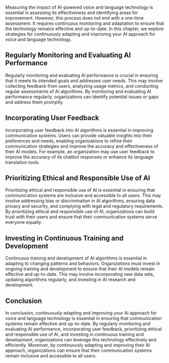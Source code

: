 

Measuring the impact of AI-powered voice and language technology is essential in assessing its effectiveness and identifying areas for improvement. However, this process does not end with a one-time assessment. It requires continuous monitoring and adaptation to ensure that the technology remains effective and up-to-date. In this chapter, we explore strategies for continuously adapting and improving your AI approach for voice and language technology.

Regularly Monitoring and Evaluating AI Performance
--------------------------------------------------

Regularly monitoring and evaluating AI performance is crucial in ensuring that it meets its intended goals and addresses user needs. This may involve collecting feedback from users, analyzing usage metrics, and conducting regular assessments of AI algorithms. By monitoring and evaluating AI performance regularly, organizations can identify potential issues or gaps and address them promptly.

Incorporating User Feedback
---------------------------

Incorporating user feedback into AI algorithms is essential in improving communication systems. Users can provide valuable insights into their preferences and needs, enabling organizations to refine their communication strategies and improve the accuracy and effectiveness of their AI models. For example, an organization may use user feedback to improve the accuracy of its chatbot responses or enhance its language translation tools.

Prioritizing Ethical and Responsible Use of AI
----------------------------------------------

Prioritizing ethical and responsible use of AI is essential in ensuring that communication systems are inclusive and accessible to all users. This may involve addressing bias or discrimination in AI algorithms, ensuring data privacy and security, and complying with legal and regulatory requirements. By prioritizing ethical and responsible use of AI, organizations can build trust with their users and ensure that their communication systems serve everyone equally.

Investing in Continuous Training and Development
------------------------------------------------

Continuous training and development of AI algorithms is essential in adapting to changing patterns and behaviors. Organizations must invest in ongoing training and development to ensure that their AI models remain effective and up-to-date. This may involve incorporating new data sets, updating algorithms regularly, and investing in AI research and development.

Conclusion
----------

In conclusion, continuously adapting and improving your AI approach for voice and language technology is essential in ensuring that communication systems remain effective and up-to-date. By regularly monitoring and evaluating AI performance, incorporating user feedback, prioritizing ethical and responsible use of AI, and investing in continuous training and development, organizations can leverage this technology effectively and efficiently. Moreover, by continuously adapting and improving their AI approach, organizations can ensure that their communication systems remain inclusive and accessible to all users.
